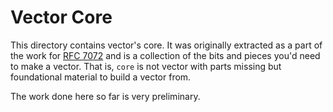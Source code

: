# Vector Core

This directory contains vector's core. It was originally extracted as a part of
the work for [RFC 7072] and is a collection of the bits and pieces you'd need to
make a vector. That is, `core` is not vector with parts missing but foundational
material to build a vector from.

The work done here so far is very preliminary.

[RFC 7072]: https://github.com/timberio/vector/blob/fc3799ba83a7e67fde5b23729556174bf5e057eb/rfcs/2021-04-13-7027-core-extraction.md
